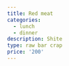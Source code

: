 ```yaml
---
title: Red meat
categories:
  - lunch
  - dinner
description: Shite
type: raw bar crap
price: '200'
---
```


